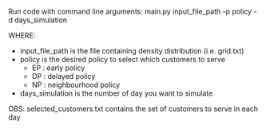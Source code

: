 Run code with command line arguments:
main.py input_file_path -p policy -d days_simulation

WHERE:
- input_file_path is the file containing density distribution (i.e. grid.txt)
- policy is the desired policy to select which customers to serve
    - EP : early policy
    - DP : delayed policy
    - NP : neighbourhood policy
- days_simulation is the number of day you want to simulate

OBS:
selected_customers.txt contains the set of customers to serve in each day
